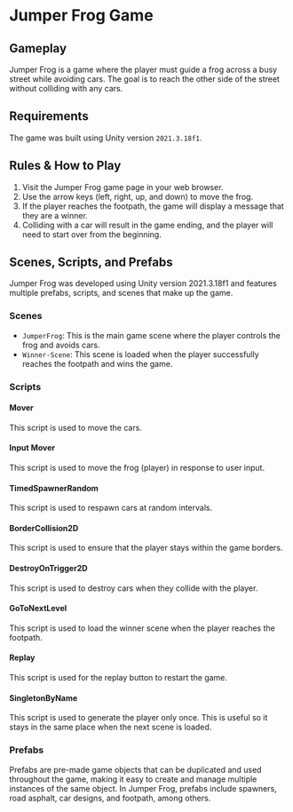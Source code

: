 # Jumper Frog Game

## Gameplay

Jumper Frog is a game where the player must guide a frog across a busy street while avoiding cars. The goal is to reach the other side of the street without colliding with any cars.

## Requirements

The game was built using Unity version `2021.3.18f1`.

## Rules & How to Play

1. Visit the Jumper Frog game page in your web browser.
2. Use the arrow keys (left, right, up, and down) to move the frog.
3. If the player reaches the footpath, the game will display a message that they are a winner.
4. Colliding with a car will result in the game ending, and the player will need to start over from the beginning.

## Scenes, Scripts, and Prefabs

Jumper Frog was developed using Unity version 2021.3.18f1 and features multiple prefabs, scripts, and scenes that make up the game.

### Scenes

* `JumperFrog`: This is the main game scene where the player controls the frog and avoids cars.
* `Winner-Scene`: This scene is loaded when the player successfully reaches the footpath and wins the game.

### Scripts

#### Mover

This script is used to move the cars.

#### Input Mover

This script is used to move the frog (player) in response to user input.

#### TimedSpawnerRandom

This script is used to respawn cars at random intervals.

#### BorderCollision2D

This script is used to ensure that the player stays within the game borders.

#### DestroyOnTrigger2D

This script is used to destroy cars when they collide with the player.

#### GoToNextLevel

This script is used to load the winner scene when the player reaches the footpath.

#### Replay

This script is used for the replay button to restart the game.

#### SingletonByName

This script is used to generate the player only once. This is useful so it stays in the same place when the next scene is loaded.

### Prefabs

Prefabs are pre-made game objects that can be duplicated and used throughout the game, making it easy to create and manage multiple instances of the same object. In Jumper Frog, prefabs include spawners, road asphalt, car designs, and footpath, among others.
